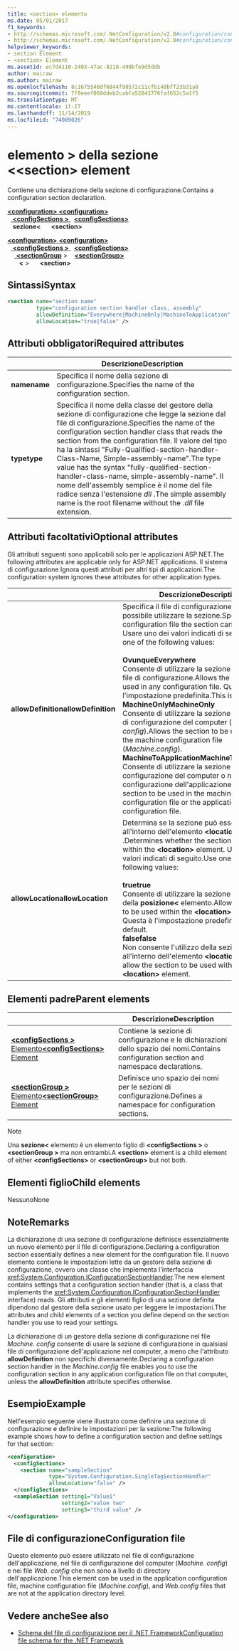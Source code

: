 ```yaml
---
title: <section> elemento
ms.date: 05/01/2017
f1_keywords:
- http://schemas.microsoft.com/.NetConfiguration/v2.0#configuration/configSections/section
- http://schemas.microsoft.com/.NetConfiguration/v2.0#configuration/configSections/sectionGroup/section
helpviewer_keywords:
- section Element
- <section> Element
ms.assetid: ec7d4110-2403-47ac-8218-499bfe9d5ddb
author: mairaw
ms.author: mairaw
ms.openlocfilehash: 8c1675540df6844f98572c11cfb140bff23b31a8
ms.sourcegitcommit: 7f8eeef060ddeb2cabfa52843776faf652c5a1f5
ms.translationtype: MT
ms.contentlocale: it-IT
ms.lasthandoff: 11/14/2019
ms.locfileid: "74089026"
---
```

# <a name="section-element"></a><span data-ttu-id="72d56-102">elemento > della sezione \<</span><span class="sxs-lookup"><span data-stu-id="72d56-102">\<section> element</span></span>

<span data-ttu-id="72d56-103">Contiene una dichiarazione della sezione di configurazione.</span><span class="sxs-lookup"><span data-stu-id="72d56-103">Contains a configuration section declaration.</span></span>

<span data-ttu-id="72d56-104">[ **\<configuration>** ](configuration-element.md)</span><span class="sxs-lookup"><span data-stu-id="72d56-104">[**\<configuration>**](configuration-element.md)</span></span>\
<span data-ttu-id="72d56-105">&nbsp;&nbsp;[ **\<configSections >** ](configsections-element-for-configuration.md)</span><span class="sxs-lookup"><span data-stu-id="72d56-105">&nbsp;&nbsp;[**\<configSections>**](configsections-element-for-configuration.md)</span></span>\
<span data-ttu-id="72d56-106">&nbsp;&nbsp;&nbsp;**sezione\<** &nbsp;</span><span class="sxs-lookup"><span data-stu-id="72d56-106">&nbsp;&nbsp;&nbsp;&nbsp;**\<section>**</span></span>

<span data-ttu-id="72d56-107">[ **\<configuration>** ](configuration-element.md)</span><span class="sxs-lookup"><span data-stu-id="72d56-107">[**\<configuration>**](configuration-element.md)</span></span>\
<span data-ttu-id="72d56-108">&nbsp;&nbsp;[ **\<configSections >** ](configsections-element-for-configuration.md)</span><span class="sxs-lookup"><span data-stu-id="72d56-108">&nbsp;&nbsp;[**\<configSections>**](configsections-element-for-configuration.md)</span></span>\
<span data-ttu-id="72d56-109">&nbsp;&nbsp;&nbsp;&nbsp;[ **\<sectionGroup**](sectiongroup-element-for-configsections.md) ></span><span class="sxs-lookup"><span data-stu-id="72d56-109">&nbsp;&nbsp;&nbsp;&nbsp;[**\<sectionGroup>**](sectiongroup-element-for-configsections.md)</span></span>\
<span data-ttu-id="72d56-110">&nbsp;&nbsp;&nbsp;&nbsp; **&nbsp;&nbsp;\<** ></span><span class="sxs-lookup"><span data-stu-id="72d56-110">&nbsp;&nbsp;&nbsp;&nbsp;&nbsp;&nbsp;**\<section>**</span></span>

## <a name="syntax"></a><span data-ttu-id="72d56-111">Sintassi</span><span class="sxs-lookup"><span data-stu-id="72d56-111">Syntax</span></span>

```xml
<section name="section name"
         type="configuration section handler class, assembly"
         allowDefinition="Everywhere|MachineOnly|MachineToApplication" 
         allowLocation="true|false" />
```

## <a name="required-attributes"></a><span data-ttu-id="72d56-112">Attributi obbligatori</span><span class="sxs-lookup"><span data-stu-id="72d56-112">Required attributes</span></span>

|           | <span data-ttu-id="72d56-113">Descrizione</span><span class="sxs-lookup"><span data-stu-id="72d56-113">Description</span></span> |
| --------- | ----------- |
| <span data-ttu-id="72d56-114">**name**</span><span class="sxs-lookup"><span data-stu-id="72d56-114">**name**</span></span>  | <span data-ttu-id="72d56-115">Specifica il nome della sezione di configurazione.</span><span class="sxs-lookup"><span data-stu-id="72d56-115">Specifies the name of the configuration section.</span></span> |
| <span data-ttu-id="72d56-116">**type**</span><span class="sxs-lookup"><span data-stu-id="72d56-116">**type**</span></span>  | <span data-ttu-id="72d56-117">Specifica il nome della classe del gestore della sezione di configurazione che legge la sezione dal file di configurazione.</span><span class="sxs-lookup"><span data-stu-id="72d56-117">Specifies the name of the configuration section handler class that reads the section from the configuration file.</span></span> <span data-ttu-id="72d56-118">Il valore del tipo ha la sintassi "Fully-Qualified-section-handler-Class-Name, Simple-assembly-name".</span><span class="sxs-lookup"><span data-stu-id="72d56-118">The type value has the syntax "fully-qualified-section-handler-class-name, simple-assembly-name".</span></span> <span data-ttu-id="72d56-119">Il nome dell'assembly semplice è il nome del file radice senza l'estensione *dll* .</span><span class="sxs-lookup"><span data-stu-id="72d56-119">The simple assembly name is the root filename without the *.dll* file extension.</span></span> |

## <a name="optional-attributes"></a><span data-ttu-id="72d56-120">Attributi facoltativi</span><span class="sxs-lookup"><span data-stu-id="72d56-120">Optional attributes</span></span>

<span data-ttu-id="72d56-121">Gli attributi seguenti sono applicabili solo per le applicazioni ASP.NET.</span><span class="sxs-lookup"><span data-stu-id="72d56-121">The following attributes are applicable only for ASP.NET applications.</span></span> <span data-ttu-id="72d56-122">Il sistema di configurazione Ignora questi attributi per altri tipi di applicazioni.</span><span class="sxs-lookup"><span data-stu-id="72d56-122">The configuration system ignores these attributes for other application types.</span></span>

|                     | <span data-ttu-id="72d56-123">Descrizione</span><span class="sxs-lookup"><span data-stu-id="72d56-123">Description</span></span> |
| ------------------- | ----------- |
| <span data-ttu-id="72d56-124">**allowDefinition**</span><span class="sxs-lookup"><span data-stu-id="72d56-124">**allowDefinition**</span></span> | <span data-ttu-id="72d56-125">Specifica il file di configurazione in cui è possibile utilizzare la sezione.</span><span class="sxs-lookup"><span data-stu-id="72d56-125">Specifies which configuration file the section can be used in.</span></span> <span data-ttu-id="72d56-126">Usare uno dei valori indicati di seguito.</span><span class="sxs-lookup"><span data-stu-id="72d56-126">Use one of the following values:</span></span><br><br><span data-ttu-id="72d56-127">**Ovunque**</span><span class="sxs-lookup"><span data-stu-id="72d56-127">**Everywhere**</span></span><br><span data-ttu-id="72d56-128">Consente di utilizzare la sezione in qualsiasi file di configurazione.</span><span class="sxs-lookup"><span data-stu-id="72d56-128">Allows the section to be used in any configuration file.</span></span> <span data-ttu-id="72d56-129">Questa è l'impostazione predefinita.</span><span class="sxs-lookup"><span data-stu-id="72d56-129">This is the default.</span></span><br><span data-ttu-id="72d56-130">**MachineOnly**</span><span class="sxs-lookup"><span data-stu-id="72d56-130">**MachineOnly**</span></span><br><span data-ttu-id="72d56-131">Consente di utilizzare la sezione solo nel file di configurazione del computer (*Machine. config*).</span><span class="sxs-lookup"><span data-stu-id="72d56-131">Allows the section to be used only in the machine configuration file (*Machine.config*).</span></span><br><span data-ttu-id="72d56-132">**MachineToApplication**</span><span class="sxs-lookup"><span data-stu-id="72d56-132">**MachineToApplication**</span></span><br><span data-ttu-id="72d56-133">Consente di utilizzare la sezione nel file di configurazione del computer o nel file di configurazione dell'applicazione.</span><span class="sxs-lookup"><span data-stu-id="72d56-133">Allows the section to be used in the machine configuration file or the application configuration file.</span></span> |
| <span data-ttu-id="72d56-134">**allowLocation**</span><span class="sxs-lookup"><span data-stu-id="72d56-134">**allowLocation**</span></span>   | <span data-ttu-id="72d56-135">Determina se la sezione può essere utilizzata all'interno dell'elemento **\<location** .</span><span class="sxs-lookup"><span data-stu-id="72d56-135">Determines whether the section can be used within the **\<location>** element.</span></span> <span data-ttu-id="72d56-136">Usare uno dei valori indicati di seguito.</span><span class="sxs-lookup"><span data-stu-id="72d56-136">Use one of the following values:</span></span><br><br><span data-ttu-id="72d56-137">**true**</span><span class="sxs-lookup"><span data-stu-id="72d56-137">**true**</span></span><br><span data-ttu-id="72d56-138">Consente di utilizzare la sezione all'interno della **posizione\<** elemento.</span><span class="sxs-lookup"><span data-stu-id="72d56-138">Allows the section to be used within the **\<location>** element.</span></span> <span data-ttu-id="72d56-139">Questa è l'impostazione predefinita.</span><span class="sxs-lookup"><span data-stu-id="72d56-139">This is the default.</span></span><br><span data-ttu-id="72d56-140">**false**</span><span class="sxs-lookup"><span data-stu-id="72d56-140">**false**</span></span><br><span data-ttu-id="72d56-141">Non consente l'utilizzo della sezione all'interno dell'elemento **\<location** .</span><span class="sxs-lookup"><span data-stu-id="72d56-141">Does not allow the section to be used within the **\<location>** element.</span></span> |

## <a name="parent-elements"></a><span data-ttu-id="72d56-142">Elementi padre</span><span class="sxs-lookup"><span data-stu-id="72d56-142">Parent elements</span></span>

|     | <span data-ttu-id="72d56-143">Descrizione</span><span class="sxs-lookup"><span data-stu-id="72d56-143">Description</span></span> |
| --- | ----------- |
| [<span data-ttu-id="72d56-144"> **\<configSections >** Elemento</span><span class="sxs-lookup"><span data-stu-id="72d56-144">**\<configSections>** Element</span></span>](configsections-element-for-configuration.md) | <span data-ttu-id="72d56-145">Contiene la sezione di configurazione e le dichiarazioni dello spazio dei nomi.</span><span class="sxs-lookup"><span data-stu-id="72d56-145">Contains configuration section and namespace declarations.</span></span> |
| [<span data-ttu-id="72d56-146"> **\<sectionGroup >** Elemento</span><span class="sxs-lookup"><span data-stu-id="72d56-146">**\<sectionGroup>** Element</span></span>](sectiongroup-element-for-configsections.md) | <span data-ttu-id="72d56-147">Definisce uno spazio dei nomi per le sezioni di configurazione.</span><span class="sxs-lookup"><span data-stu-id="72d56-147">Defines a namespace for configuration sections.</span></span> |

> [!NOTE]
> <span data-ttu-id="72d56-148">Una **sezione\<** elemento è un elemento figlio di **\<configSections >** o **\<sectionGroup >** ma non entrambi.</span><span class="sxs-lookup"><span data-stu-id="72d56-148">A **\<section>** element is a child element of either **\<configSections>** or **\<sectionGroup>** but not both.</span></span>

## <a name="child-elements"></a><span data-ttu-id="72d56-149">Elementi figlio</span><span class="sxs-lookup"><span data-stu-id="72d56-149">Child elements</span></span>

<span data-ttu-id="72d56-150">Nessuno</span><span class="sxs-lookup"><span data-stu-id="72d56-150">None</span></span>

## <a name="remarks"></a><span data-ttu-id="72d56-151">Note</span><span class="sxs-lookup"><span data-stu-id="72d56-151">Remarks</span></span>

<span data-ttu-id="72d56-152">La dichiarazione di una sezione di configurazione definisce essenzialmente un nuovo elemento per il file di configurazione.</span><span class="sxs-lookup"><span data-stu-id="72d56-152">Declaring a configuration section essentially defines a new element for the configuration file.</span></span> <span data-ttu-id="72d56-153">Il nuovo elemento contiene le impostazioni lette da un gestore della sezione di configurazione, ovvero una classe che implementa l'interfaccia <xref:System.Configuration.IConfigurationSectionHandler>.</span><span class="sxs-lookup"><span data-stu-id="72d56-153">The new element contains settings that a configuration section handler (that is, a class that implements the <xref:System.Configuration.IConfigurationSectionHandler> interface) reads.</span></span> <span data-ttu-id="72d56-154">Gli attributi e gli elementi figlio di una sezione definita dipendono dal gestore della sezione usato per leggere le impostazioni.</span><span class="sxs-lookup"><span data-stu-id="72d56-154">The attributes and child elements of a section you define depend on the section handler you use to read your settings.</span></span>

<span data-ttu-id="72d56-155">La dichiarazione di un gestore della sezione di configurazione nel file *Machine. config* consente di usare la sezione di configurazione in qualsiasi file di configurazione dell'applicazione nel computer, a meno che l'attributo **allowDefinition** non specifichi diversamente.</span><span class="sxs-lookup"><span data-stu-id="72d56-155">Declaring a configuration section handler in the *Machine.config* file enables you to use the configuration section in any application configuration file on that computer, unless the **allowDefinition** attribute specifies otherwise.</span></span>

## <a name="example"></a><span data-ttu-id="72d56-156">Esempio</span><span class="sxs-lookup"><span data-stu-id="72d56-156">Example</span></span>

<span data-ttu-id="72d56-157">Nell'esempio seguente viene illustrato come definire una sezione di configurazione e definire le impostazioni per la sezione:</span><span class="sxs-lookup"><span data-stu-id="72d56-157">The following example shows how to define a configuration section and define settings for that section:</span></span>

```xml
<configuration>
  <configSections>
    <section name="sampleSection"
             type="System.Configuration.SingleTagSectionHandler" 
             allowLocation="false" />
  </configSections>
  <sampleSection setting1="Value1" 
                 setting2="value two" 
                 setting3="third value" />
</configuration>
```

## <a name="configuration-file"></a><span data-ttu-id="72d56-158">File di configurazione</span><span class="sxs-lookup"><span data-stu-id="72d56-158">Configuration file</span></span>

<span data-ttu-id="72d56-159">Questo elemento può essere utilizzato nel file di configurazione dell'applicazione, nel file di configurazione del computer (*Machine. config*) e nei file *Web. config* che non sono a livello di directory dell'applicazione.</span><span class="sxs-lookup"><span data-stu-id="72d56-159">This element can be used in the application configuration file, machine configuration file (*Machine.config*), and *Web.config* files that are not at the application directory level.</span></span>

## <a name="see-also"></a><span data-ttu-id="72d56-160">Vedere anche</span><span class="sxs-lookup"><span data-stu-id="72d56-160">See also</span></span>

- [<span data-ttu-id="72d56-161">Schema del file di configurazione per il .NET Framework</span><span class="sxs-lookup"><span data-stu-id="72d56-161">Configuration file schema for the .NET Framework</span></span>](index.md)
